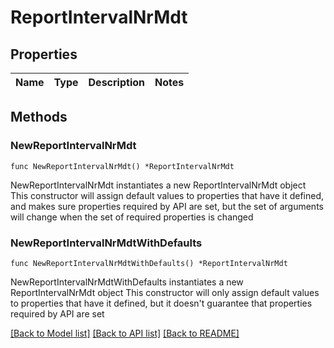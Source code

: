 # ReportIntervalNrMdt

## Properties

Name | Type | Description | Notes
------------ | ------------- | ------------- | -------------

## Methods

### NewReportIntervalNrMdt

`func NewReportIntervalNrMdt() *ReportIntervalNrMdt`

NewReportIntervalNrMdt instantiates a new ReportIntervalNrMdt object
This constructor will assign default values to properties that have it defined,
and makes sure properties required by API are set, but the set of arguments
will change when the set of required properties is changed

### NewReportIntervalNrMdtWithDefaults

`func NewReportIntervalNrMdtWithDefaults() *ReportIntervalNrMdt`

NewReportIntervalNrMdtWithDefaults instantiates a new ReportIntervalNrMdt object
This constructor will only assign default values to properties that have it defined,
but it doesn't guarantee that properties required by API are set


[[Back to Model list]](../README.md#documentation-for-models) [[Back to API list]](../README.md#documentation-for-api-endpoints) [[Back to README]](../README.md)


